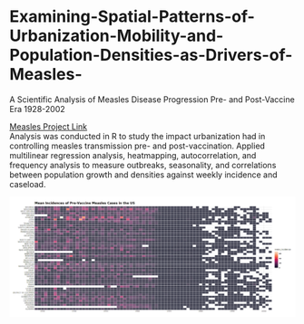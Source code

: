 # Examining-Spatial-Patterns-of-Urbanization-Mobility-and-Population-Densities-as-Drivers-of-Measles-
A Scientific Analysis of Measles Disease Progression Pre- and Post-Vaccine Era 1928-2002

[Measles Project Link](https://www.kaggle.com/code/christinegonzalez/measles-progression-1928-2002)
<br>Analysis was conducted in R to study the impact urbanization had in controlling measles transmission pre- and post-vaccination. Applied multilinear regression analysis, heatmapping, autocorrelation, and frequency analysis to measure outbreaks, seasonality, and correlations between population growth and densities against weekly incidence and caseload.

![Measles Heatmap](https://github.com/c9onz/Examining-Spatial-Patterns-of-Urbanization-Mobility-and-Population-Densities-as-Drivers-of-Measles-/blob/main/Heatmap-measles-1928-2002.png)
